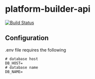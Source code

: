 # platform-builder-api
[![Build Status](https://travis-ci.org/SomethingSexy/platform-builder-api.svg?branch=master)](https://travis-ci.org/SomethingSexy/platform-builder-api)

## Configuration

.env file requires the following
```
# database host 
DB_HOST=
# database name
DB_NAME=
```